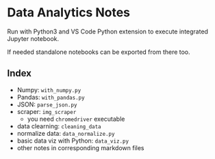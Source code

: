 # Data Analytics Notes

Run with Python3 and VS Code Python extension to execute integrated Jupyter notebook.

If needed standalone notebooks can be exported from there too.

## Index

-   Numpy: `with_numpy.py`
-   Pandas: `with_pandas.py`
-   JSON: `parse_json.py`
-   scraper: `img_scraper`
    -   you need `chromedriver` executable
-   data clearning: `cleaning_data`
-   normalize data: `data_normalize.py`
-   basic data viz with Python: `data_viz.py`
-   other notes in corresponding markdown files
